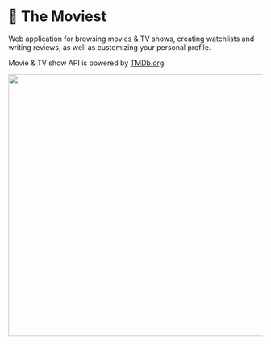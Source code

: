# 🎥 The Moviest

Web application for browsing movies & TV shows, creating watchlists and writing reviews, as well as customizing your personal profile.

Movie & TV show API is powered by [TMDb.org](https://www.themoviedb.org/).

<p align="center">
<img width="520" src="https://user-images.githubusercontent.com/38048916/206569865-296da378-3d48-47b1-9db3-ad939836c96a.png">
</p>
